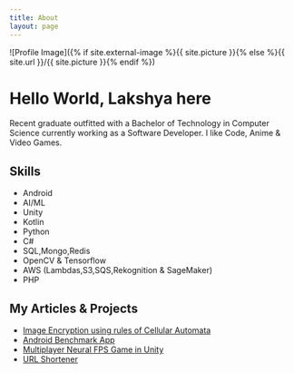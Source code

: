 ```yaml
---
title: About
layout: page
---
```

![Profile Image]({% if site.external-image %}{{ site.picture }}{% else %}{{ site.url }}/{{ site.picture }}{% endif %})

<h1>Hello World, Lakshya here</h1>
<p>Recent graduate outfitted with a Bachelor of Technology in Computer Science currently working as a Software Developer.
I like Code, Anime & Video Games.</p>

<h2>Skills</h2>

<ul class="skill-list">
	<li>Android</li>
	<li>AI/ML</li>
	<li>Unity</li>
	<li>Kotlin</li>
	<li>Python</li>
	<li>C#</li>
	<li>SQL,Mongo,Redis</li>
	<li>OpenCV & Tensorflow</li>
	<li>AWS (Lambdas,S3,SQS,Rekognition & SageMaker)</li>
	<li>PHP</li>
</ul>

<h2>My Articles & Projects</h2>

<ul>
	<li><a href="https://www.geeksforgeeks.org/image-encryption-using-cellular-automata/">Image Encryption using rules of Cellular Automata</a></li>
	<li><a href="https://play.google.com/store/apps/details?id=com.gmail.lakshya.benchmark">Android Benchmark App</a></li>
	<li><a href="https://www.linkedin.com/pulse/using-our-brains-neuromarketing-hands-free-gaming-rise-sukhralia/">Multiplayer Neural FPS Game in Unity</a></li>
	<li><a href="https://github.com/Lakshyasukhralia/hlktshortner">URL Shortener</a></li>
</ul>

